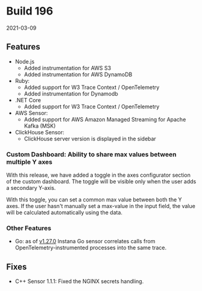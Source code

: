 # Build 196

2021-03-09

## Features

* Node.js
    * Added instrumentation for AWS S3
    * Added instrumentation for AWS DynamoDB
* Ruby:
    * Added support for W3 Trace Context / OpenTelemetry
    * Added instrumentation for Dynamodb
* .NET Core
    * Added support for W3 Trace Context / OpenTelemetry
* AWS Sensor:
    * Added support for AWS Amazon Managed Streaming for Apache Kafka (MSK)
* ClickHouse Sensor:
    * ClickHouse server version is displayed in the sidebar

### Custom Dashboard: Ability to share max values between multiple Y axes

With this release, we have added a toggle in the axes configurator section of the custom dashboard. The toggle will be visible only when the user adds a secondary Y-axis.

With this toggle, you can set a common max value between both the Y axes. If the user hasn't manually set a max-value in the input field, the value will be calculated automatically using the data.

### Other Features

- Go: as of [v1.27.0](https://github.com/instana/go-sensor/releases/tag/1.27.0) Instana Go sensor correlates calls from OpenTelemetry-instrumented processes into the same trace.

## Fixes

* C++ Sensor 1.1.1: Fixed the NGINX secrets handling.
